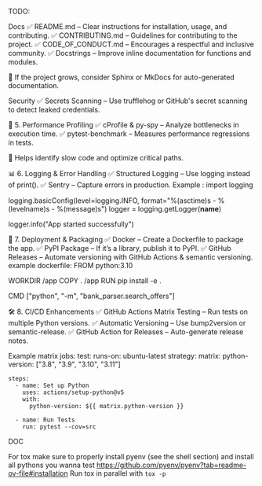 TODO:

Docs
✅ README.md – Clear instructions for installation, usage, and contributing.
✅ CONTRIBUTING.md – Guidelines for contributing to the project.
✅ CODE_OF_CONDUCT.md – Encourages a respectful and inclusive community.
✅ Docstrings – Improve inline documentation for functions and modules.

📌 If the project grows, consider Sphinx or MkDocs for auto-generated documentation.


Security
✅ Secrets Scanning – Use trufflehog or GitHub's secret scanning to detect leaked credentials.

🚀 5. Performance Profiling
✅ cProfile & py-spy – Analyze bottlenecks in execution time.
✅ pytest-benchmark – Measures performance regressions in tests.

📌 Helps identify slow code and optimize critical paths.

📊 6. Logging & Error Handling
✅ Structured Logging – Use logging instead of print().
✅ Sentry – Capture errors in production.
Example :
import logging

logging.basicConfig(level=logging.INFO, format="%(asctime)s - %(levelname)s - %(message)s")
logger = logging.getLogger(__name__)

logger.info("App started successfully")


📡 7. Deployment & Packaging
✅ Docker – Create a Dockerfile to package the app.
✅ PyPI Package – If it’s a library, publish it to PyPI.
✅ GitHub Releases – Automate versioning with GitHub Actions & semantic versioning.
example dockerfile:
FROM python:3.10

WORKDIR /app
COPY . /app
RUN pip install -e .

CMD ["python", "-m", "bank_parser.search_offers"]


🛠 8. CI/CD Enhancements
✅ GitHub Actions Matrix Testing – Run tests on multiple Python versions.
✅ Automatic Versioning – Use bump2version or semantic-release.
✅ GitHub Action for Releases – Auto-generate release notes.

Example matrix
jobs:
  test:
    runs-on: ubuntu-latest
    strategy:
      matrix:
        python-version: ["3.8", "3.9", "3.10", "3.11"]

    steps:
      - name: Set up Python
        uses: actions/setup-python@v5
        with:
          python-version: ${{ matrix.python-version }}

      - name: Run Tests
        run: pytest --cov=src


DOC

For tox make sure to properly install pyenv (see the shell section) and install all pythons you wanna test
https://github.com/pyenv/pyenv?tab=readme-ov-file#installation
Run tox in parallel with `tox -p`

